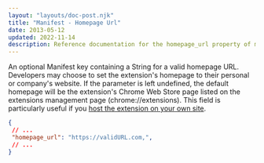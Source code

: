 ```yaml
---
layout: "layouts/doc-post.njk"
title: "Manifest - Homepage Url"
date: 2013-05-12
updated: 2022-11-14
description: Reference documentation for the homepage_url property of manifest.json.
---
```


An optional Manifest key containing a String for a valid homepage URL. Developers may choose to set the extension's homepage to their personal or company's website. If the parameter is left undefined, the default homepage will be the extension's Chrome Web Store page listed on the extensions management page (chrome://extensions). This field is particularly useful if you [host the extension on your own site][1]. 

 ```json
{
  // ...
  "homepage_url": "https://validURL.com,",
  // ...
}
```

[1]: /docs/extensions/mv3/hosting